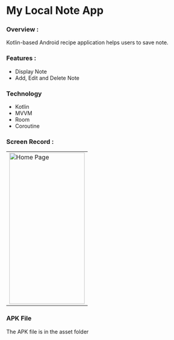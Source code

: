 # My Local Note App

### Overview :
Kotlin-based Android recipe application helps users to save note.

### Features :
* Display Note
* Add, Edit and Delete Note

### Technology
* Kotlin
* MVVM
* Room
* Coroutine

### Screen Record :
<table align="center">
 <tr>
  <td><img src="https://github.com/reipai/mynote/blob/master/asset/Screen_recording_test_app.gif" alt="Home Page" style="width:200px;height:400px;"></td>
 </tr>
</table>

### APK File
The APK file is in the asset folder
